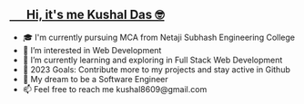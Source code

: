 <h2><u>&nbsp&nbsp&nbsp&nbsp&nbsp Hi, it's me Kushal Das 🤓</u></h2>
<ul>
 <li>🎓 I'm currently pursuing MCA from Netaji Subhash Engineering College</li>
<li>👀 I’m interested in Web Development</li>
<li>🌱 I’m currently learning and exploring in Full Stack Web Development</li>
<li>🥅 2023 Goals: Contribute more to my projects and stay active in Github</li>
<li>🌱 My dream to be a Software Engineer</li>
<li>📫 Feel free to reach me kushal8609@gmail.com</li>
</ul>
